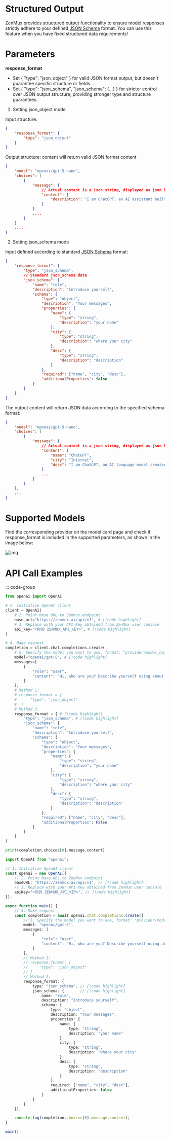 # Structured Output

ZenMux provides structured output functionality to ensure model responses strictly adhere to your defined [JSON Schema](https://json-schema.org/) format.
You can use this feature when you have fixed structured data requirements!

# Parameters

**response_format**
- Set { "type": "json_object" } for valid JSON format output, but doesn't guarantee specific structure or fields.
- Set { "type": "json_schema", "json_schema": {...} } for stricter control over JSON output structure, providing stronger type and structure guarantees.

1. Setting json_object mode

Input structure:
```json
{
    "response_format": {
        "type": "json_object"
    }
}
```
Output structure: content will return valid JSON format content
```json
{
    "model": "openai/gpt-5-nano",
    "choices": [
        {
            "message": {
                // Actual content is a json string, displayed as json here for readability
                "content": {
                    "description": "I am ChatGPT, an AI assistant built by OpenAI. I help answer questions, brainstorm ideas, draft text, explain concepts, debug code, and learn topics. I use patterns from training data to generate helpful, clear responses while recognizing limits and inviting follow-up questions. I adapt tone and detail to your needs."
                }
            }
            ....
        }
    ]
    ....
}
```

2. Setting json_schema mode

Input defined according to standard [JSON Schema](https://json-schema.org/) format:
```json
{
    "response_format": {
        "type": "json_schema",
        // Standard json_schema data
        "json_schema": {
            "name": "role",
            "description": "Introduce yourself",
            "schema": {
                "type": "object",
                "description": "Your messages",
                "properties": {
                    "name": {
                        "type": "string",
                        "description": "your name"
                    },
                    "city": {
                        "type": "string",
                        "description": "where your city"
                    },
                    "desc": {
                        "type": "string",
                        "description": "description"
                    }
                },
                "required": ["name", "city", "desc"],
                "additionalProperties": false
            }
        }
    }
}
```
The output content will return JSON data according to the specified schema format:
```json
{
    "model": "openai/gpt-5-nano",
    "choices": [
        {
            "message": {
                // Actual content is a json string, displayed as json here for readability
                "content": {
                    "name": "ChatGPT",
                    "city": "Internet",
                    "desc": "I am ChatGPT, an AI language model created by OpenAI. I help with questions, ideas, writing, and problem-solving. I learn from patterns in text and aim to be helpful, accurate, and respectful. I don't have personal experiences, but I strive to understand your needs and respond clearly and kindly today."
                }
                ...
            }
        }
    ],
    ...
}
```

# Supported Models

Find the corresponding provider on the model card page and check if response_format is included in the supported parameters, as shown in the image below:

![img](https://cdn.marmot-cloud.com/storage/zenmux/2025/08/21/1Hj7emo/res_format.jpg)

# API Call Examples

::: code-group
```python [Python]
from openai import OpenAI

# 1. Initialize OpenAI client
client = OpenAI(
    # 2. Point base URL to ZenMux endpoint
    base_url="https://zenmux.ai/api/v1", # [!code highlight]
    # 3. Replace with your API Key obtained from ZenMux user console
    api_key="<你的 ZENMUX_API_KEY>", # [!code highlight]
)

# 4. Make request
completion = client.chat.completions.create(
    # 5. Specify the model you want to use, format: "provider/model_name"
    model="openai/gpt-5", # [!code highlight]
    messages=[
        {
            "role": "user",
            "content": "Hi, who are you? Describe yourself using about 50 words. Use JSON response format?" # [!code highlight]
        }
    ],
    # Method 1:
    # response_format = {
    #      "type": "json_object"
    #  }
    # Method 2:
    response_format = { # [!code highlight]
        "type": "json_schema", # [!code highlight]
        "json_schema": {
            "name": "role",
            "description": "Introduce yourself",
            "schema": {
                "type": "object",
                "description": "Your messages",
                "properties": {
                    "name": {
                        "type": "string",
                        "description": "your name"
                    },
                    "city": {
                        "type": "string",
                        "description": "where your city"
                    },
                    "desc": {
                        "type": "string",
                        "description": "description"
                    }
                },
                "required": ["name", "city", "desc"],
                "additionalProperties": False
            }
        }
    }
)

print(completion.choices[0].message.content)
```
```ts [TypeScript]
import OpenAI from "openai";

// 1. Initialize OpenAI client
const openai = new OpenAI({
    // 2. Point base URL to ZenMux endpoint
    baseURL: "https://zenmux.ai/api/v1", // [!code highlight]
    // 3. Replace with your API Key obtained from ZenMux user console
    apiKey="<你的 ZENMUX_API_KEY>", // [!code highlight]
});

async function main() {
    // 4. Make request
    const completion = await openai.chat.completions.create({
        // 5. Specify the model you want to use, format: "provider/model_name"
        model: "openai/gpt-5",
        messages: [
            {
                "role": "user",
                "content": "Hi, who are you? Describe yourself using about 50 words. Use JSON response format?"
            }
        ],
        // Method 1:
        // response_format: {
        //     "type": "json_object"
        // }
        // Method 2:
        response_format: {
            type: "json_schema", // [!code highlight]
            json_schema: {       // [!code highlight]
                name: "role",
                description: "Introduce yourself",
                schema: {
                    type: "object",
                    description: "Your messages",
                    properties: {
                        name: {
                            type: "string",
                            description: "your name"
                        },
                        city: {
                            type: "string",
                            description: "where your city"
                        },
                        desc: {
                            type: "string",
                            description: "description"
                        }
                    },
                    required: ["name", "city", "desc"],
                    additionalProperties: false
                }
            }
        }
    });

    console.log(completion.choices[0].message.content);
}

main();
```